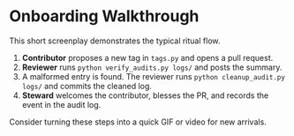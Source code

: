 # Onboarding Walkthrough

This short screenplay demonstrates the typical ritual flow.

1. **Contributor** proposes a new tag in `tags.py` and opens a pull request.
2. **Reviewer** runs `python verify_audits.py logs/` and posts the summary.
3. A malformed entry is found. The reviewer runs `python cleanup_audit.py logs/` and commits the cleaned log.
4. **Steward** welcomes the contributor, blesses the PR, and records the event in the audit log.

Consider turning these steps into a quick GIF or video for new arrivals.
